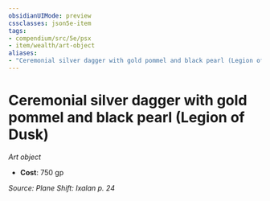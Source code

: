 ```yaml
---
obsidianUIMode: preview
cssclasses: json5e-item
tags:
- compendium/src/5e/psx
- item/wealth/art-object
aliases: 
- "Ceremonial silver dagger with gold pommel and black pearl (Legion of Dusk)"
---
```

# Ceremonial silver dagger with gold pommel and black pearl (Legion of Dusk)
*Art object*  

- **Cost**: 750 gp

*Source: Plane Shift: Ixalan p. 24*